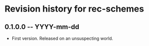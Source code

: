 # Revision history for rec-schemes

## 0.1.0.0 -- YYYY-mm-dd

* First version. Released on an unsuspecting world.
